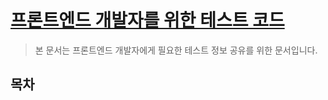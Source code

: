 # [프론트엔드 개발자를 위한 테스트 코드](https://team-egggg.gitbook.io/welcome-to-gitbook/)
> 본 문서는 프론트엔드 개발자에게 필요한 테스트 정보 공유를 위한 문서입니다.

## 목차

